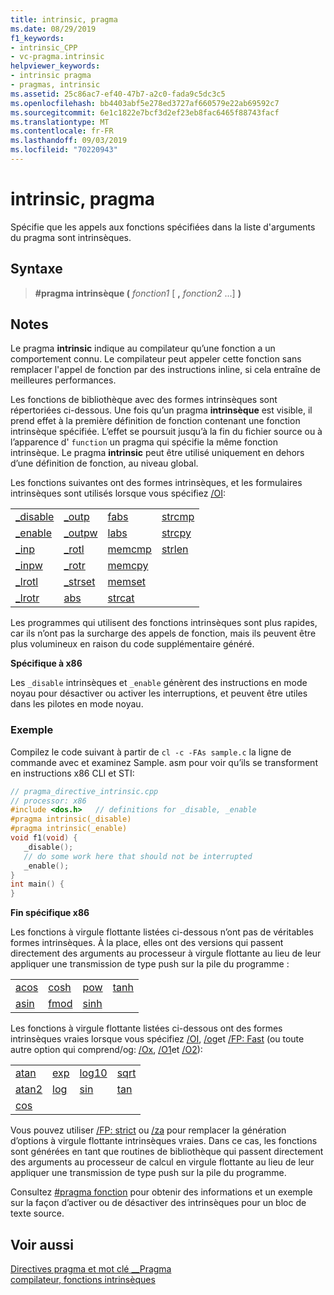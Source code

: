 ```yaml
---
title: intrinsic, pragma
ms.date: 08/29/2019
f1_keywords:
- intrinsic_CPP
- vc-pragma.intrinsic
helpviewer_keywords:
- intrinsic pragma
- pragmas, intrinsic
ms.assetid: 25c86ac7-ef40-47b7-a2c0-fada9c5dc3c5
ms.openlocfilehash: bb4403abf5e278ed3727af660579e22ab69592c7
ms.sourcegitcommit: 6e1c1822e7bcf3d2ef23eb8fac6465f88743facf
ms.translationtype: MT
ms.contentlocale: fr-FR
ms.lasthandoff: 09/03/2019
ms.locfileid: "70220943"
---
```

# <a name="intrinsic-pragma"></a>intrinsic, pragma

Spécifie que les appels aux fonctions spécifiées dans la liste d'arguments du pragma sont intrinsèques.

## <a name="syntax"></a>Syntaxe

> **#pragma intrinsèque (** *fonction1* [ **,** _fonction2_ ...] **)**

## <a name="remarks"></a>Notes

Le pragma **intrinsic** indique au compilateur qu’une fonction a un comportement connu. Le compilateur peut appeler cette fonction sans remplacer l'appel de fonction par des instructions inline, si cela entraîne de meilleures performances.

Les fonctions de bibliothèque avec des formes intrinsèques sont répertoriées ci-dessous. Une fois qu’un pragma **intrinsèque** est visible, il prend effet à la première définition de fonction contenant une fonction intrinsèque spécifiée. L’effet se poursuit jusqu’à la fin du fichier source ou à l’apparence d' `function` un pragma qui spécifie la même fonction intrinsèque. Le pragma **intrinsic** peut être utilisé uniquement en dehors d’une définition de fonction, au niveau global.

Les fonctions suivantes ont des formes intrinsèques, et les formulaires intrinsèques sont utilisés lorsque vous spécifiez [/OI](../build/reference/oi-generate-intrinsic-functions.md):

|||||
|-|-|-|-|
|[_disable](../intrinsics/disable.md)|[_outp](../c-runtime-library/outp-outpw-outpd.md)|[fabs](../c-runtime-library/reference/fabs-fabsf-fabsl.md)|[strcmp](../c-runtime-library/reference/strcmp-wcscmp-mbscmp.md)|
|[_enable](../intrinsics/enable.md)|[_outpw](../c-runtime-library/outp-outpw-outpd.md)|[labs](../c-runtime-library/reference/abs-labs-llabs-abs64.md)|[strcpy](../c-runtime-library/reference/strcpy-wcscpy-mbscpy.md)|
|[_inp](../c-runtime-library/inp-inpw-inpd.md)|[_rotl](../c-runtime-library/reference/rotl-rotl64-rotr-rotr64.md)|[memcmp](../c-runtime-library/reference/memcmp-wmemcmp.md)|[strlen](../c-runtime-library/reference/strlen-wcslen-mbslen-mbslen-l-mbstrlen-mbstrlen-l.md)|
|[_inpw](../c-runtime-library/inp-inpw-inpd.md)|[_rotr](../c-runtime-library/reference/rotl-rotl64-rotr-rotr64.md)|[memcpy](../c-runtime-library/reference/memcpy-wmemcpy.md)||
|[_lrotl](../c-runtime-library/reference/lrotl-lrotr.md)|[_strset](../c-runtime-library/reference/strset-strset-l-wcsset-wcsset-l-mbsset-mbsset-l.md)|[memset](../c-runtime-library/reference/memset-wmemset.md)||
|[_lrotr](../c-runtime-library/reference/lrotl-lrotr.md)|[abs](../c-runtime-library/reference/abs-labs-llabs-abs64.md)|[strcat](../c-runtime-library/reference/strcat-wcscat-mbscat.md)||

Les programmes qui utilisent des fonctions intrinsèques sont plus rapides, car ils n’ont pas la surcharge des appels de fonction, mais ils peuvent être plus volumineux en raison du code supplémentaire généré.

**Spécifique à x86**

Les `_disable` intrinsèques et `_enable` génèrent des instructions en mode noyau pour désactiver ou activer les interruptions, et peuvent être utiles dans les pilotes en mode noyau.

### <a name="example"></a>Exemple

Compilez le code suivant à partir de `cl -c -FAs sample.c` la ligne de commande avec et examinez Sample. asm pour voir qu’ils se transforment en instructions x86 CLI et STI:

```cpp
// pragma_directive_intrinsic.cpp
// processor: x86
#include <dos.h>   // definitions for _disable, _enable
#pragma intrinsic(_disable)
#pragma intrinsic(_enable)
void f1(void) {
   _disable();
   // do some work here that should not be interrupted
   _enable();
}
int main() {
}
```

**Fin spécifique x86**

Les fonctions à virgule flottante listées ci-dessous n’ont pas de véritables formes intrinsèques. À la place, elles ont des versions qui passent directement des arguments au processeur à virgule flottante au lieu de leur appliquer une transmission de type push sur la pile du programme :

|||||
|-|-|-|-|
|[acos](../c-runtime-library/reference/acos-acosf-acosl.md)|[cosh](../c-runtime-library/reference/cosh-coshf-coshl.md)|[pow](../c-runtime-library/reference/pow-powf-powl.md)|[tanh](../c-runtime-library/reference/tanh-tanhf-tanhl.md)|
|[asin](../c-runtime-library/reference/asin-asinf-asinl.md)|[fmod](../c-runtime-library/reference/fmod-fmodf.md)|[sinh](../c-runtime-library/reference/sinh-sinhf-sinhl.md)||

Les fonctions à virgule flottante listées ci-dessous ont des formes intrinsèques vraies lorsque vous spécifiez [/OI](../build/reference/oi-generate-intrinsic-functions.md), [/og](../build/reference/og-global-optimizations.md)et [/FP: Fast](../build/reference/fp-specify-floating-point-behavior.md) (ou toute autre option qui comprend/og: [/Ox](../build/reference/ox-full-optimization.md), [/O1](../build/reference/o1-o2-minimize-size-maximize-speed.md)et [/O2](../build/reference/o1-o2-minimize-size-maximize-speed.md)):

|||||
|-|-|-|-|
|[atan](../c-runtime-library/reference/atan-atanf-atanl-atan2-atan2f-atan2l.md)|[exp](../c-runtime-library/reference/exp-expf.md)|[log10](../c-runtime-library/reference/log-logf-log10-log10f.md)|[sqrt](../c-runtime-library/reference/sqrt-sqrtf-sqrtl.md)|
|[atan2](../c-runtime-library/reference/atan-atanf-atanl-atan2-atan2f-atan2l.md)|[log](../c-runtime-library/reference/log-logf-log10-log10f.md)|[sin](../c-runtime-library/reference/sin-sinf-sinl.md)|[tan](../c-runtime-library/reference/tan-tanf-tanl.md)|
|[cos](../c-runtime-library/reference/cos-cosf-cosl.md)||||

Vous pouvez utiliser [/FP: strict](../build/reference/fp-specify-floating-point-behavior.md) ou [/za](../build/reference/za-ze-disable-language-extensions.md) pour remplacer la génération d’options à virgule flottante intrinsèques vraies. Dans ce cas, les fonctions sont générées en tant que routines de bibliothèque qui passent directement des arguments au processeur de calcul en virgule flottante au lieu de leur appliquer une transmission de type push sur la pile du programme.

Consultez [#pragma fonction](../preprocessor/function-c-cpp.md) pour obtenir des informations et un exemple sur la façon d’activer ou de désactiver des intrinsèques pour un bloc de texte source.

## <a name="see-also"></a>Voir aussi

[Directives pragma et mot clé __Pragma](../preprocessor/pragma-directives-and-the-pragma-keyword.md)\
[compilateur, fonctions intrinsèques](../intrinsics/compiler-intrinsics.md)
